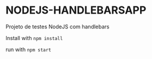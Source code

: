 # NODEJS-HANDLEBARSAPP

Projeto de testes NodeJS com handlebars

Install with `npm install`

run with `npm start`
